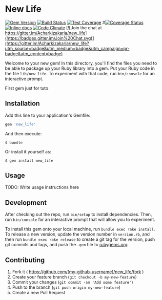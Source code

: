 # New Life

[![Gem Version](https://badge.fury.io/rb/new_life.svg)](http://badge.fury.io/rb/new_life)
[![Build Status](https://travis-ci.org/Acharkizakaria/new_life.svg?branch=master)](https://travis-ci.org/Acharkizakaria/new_life)
[![Test Coverage](https://codeclimate.com/github/Acharkizakaria/new_life/badges/coverage.svg)](https://codeclimate.com/github/Acharkizakaria/new_life)
#[![Coverage Status](https://coveralls.io/repos/Acharkizakaria/new_life/badge.svg)](https://coveralls.io/r/Acharkizakaria/new_life)
[![Inline docs](http://inch-ci.org/github/Acharkizakaria/new_life.svg?branch=master)](http://inch-ci.org/github/Acharkizakaria/new_life)
[![Code Climate](https://codeclimate.com/github/Acharkizakaria/new_life/badges/gpa.svg)](https://codeclimate.com/github/Acharkizakaria/new_life)
[![Join the chat at https://gitter.im/Acharkizakaria/new_life](https://badges.gitter.im/Join%20Chat.svg)](https://gitter.im/Acharkizakaria/new_life?utm_source=badge&utm_medium=badge&utm_campaign=pr-badge&utm_content=badge)


Welcome to your new gem! In this directory, you'll find the files you need to be able to package up your Ruby library into a gem. Put your Ruby code in the file `lib/new_life`. To experiment with that code, run `bin/console` for an interactive prompt.

First gem just for tuto

## Installation

Add this line to your application's Gemfile:

```ruby
gem 'new_life'
```

And then execute:

    $ bundle

Or install it yourself as:

    $ gem install new_life

## Usage

TODO: Write usage instructions here

## Development

After checking out the repo, run `bin/setup` to install dependencies. Then, run `bin/console` for an interactive prompt that will allow you to experiment. 

To install this gem onto your local machine, run `bundle exec rake install`. To release a new version, update the version number in `version.rb`, and then run `bundle exec rake release` to create a git tag for the version, push git commits and tags, and push the `.gem` file to [rubygems.org](https://rubygems.org).

## Contributing

1. Fork it ( https://github.com/[my-github-username]/new_life/fork )
2. Create your feature branch (`git checkout -b my-new-feature`)
3. Commit your changes (`git commit -am 'Add some feature'`)
4. Push to the branch (`git push origin my-new-feature`)
5. Create a new Pull Request

